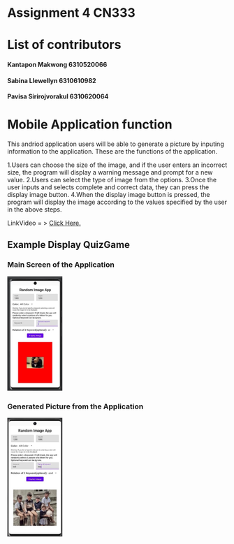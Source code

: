 # Assignment 4 CN333

# List of contributors
#### Kantapon Makwong 6310520066
#### Sabina Llewellyn 6310610982
#### Pavisa Sirirojvorakul 6310620064

# Mobile Application function
This andriod application users will be able to generate a picture by inputing information to the application.
These are the functions of the application.

1.Users can choose the size of the image, and if the user enters an incorrect size, the program will display a warning message and prompt for a new value.
2.Users can select the type of image from the options.
3.Once the user inputs and selects complete and correct data, they can press the display image button.
4.When the display image button is pressed, the program will display the image according to the values specified by the user in the above steps.

LinkVideo = > [Click Here.](https://youtu.be/Ov8B12nG7io)

## Example Display QuizGame

### Main Screen of the Application
<img src = "MainScreen.png" alt ="MainScreen" width = "25%" Height ="25%">

### Generated Picture from the Application
<img src = "GeneratePic.png" alt ="GenPic" width = "25%" Height ="25%">
